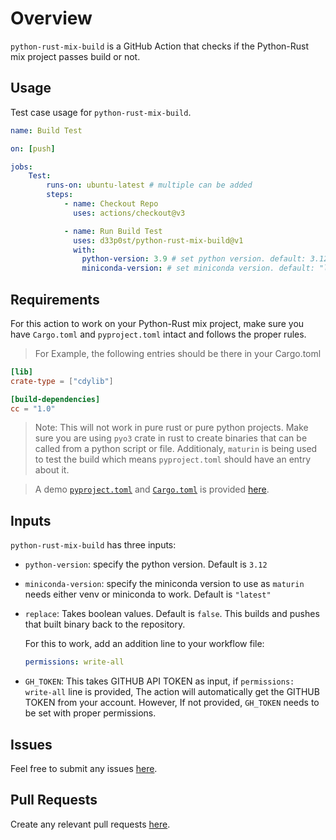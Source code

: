# Overview

`python-rust-mix-build` is a GitHub Action that checks if the Python-Rust mix project passes build or not.

## Usage

Test case usage for `python-rust-mix-build`.

```yaml
name: Build Test

on: [push]

jobs:
    Test:
        runs-on: ubuntu-latest # multiple can be added
        steps:
            - name: Checkout Repo
              uses: actions/checkout@v3

            - name: Run Build Test
              uses: d33p0st/python-rust-mix-build@v1
              with:
                python-version: 3.9 # set python version. default: 3.12
                miniconda-version: # set miniconda version. default: "latest"
```

## Requirements

For this action to work on your Python-Rust mix project, make sure you have `Cargo.toml` and `pyproject.toml` intact and follows the proper rules.

> For Example, the following entries should be there in your Cargo.toml

```toml
[lib]
crate-type = ["cdylib"]

[build-dependencies]
cc = "1.0"
```

> Note: This will not work in pure rust or pure python projects. Make sure you are using `pyo3` crate in rust to create binaries that can be called from a python script or file. Additionaly, `maturin` is being used to test the build which means `pyproject.toml` should have an entry about it.

> A demo [`pyproject.toml`](https://github.com/d33p0st/python-rust-mix-build/blob/main/pyproject.toml) and [`Cargo.toml`](https://github.com/d33p0st/python-rust-mix-build/blob/main/Cargo.toml) is provided [here](https://github.com/d33p0st/python-rust-mix-build).

## Inputs

`python-rust-mix-build` has three inputs:

- `python-version`: specify the python version. Default is `3.12`
- `miniconda-version`: specify the miniconda version to use as `maturin` needs either venv or miniconda to work. Default is `"latest"`
- `replace`: Takes boolean values. Default is `false`. This builds and pushes that built binary back to the repository.
  
  For this to work, add an addition line to your workflow file:
  ```yaml
  permissions: write-all
  ``` 
- `GH_TOKEN`: This takes GITHUB API TOKEN as input, if `permissions: write-all` line is provided, The action will automatically get the GITHUB TOKEN from your account. However, If not provided, `GH_TOKEN` needs to be set with proper permissions.

## Issues

Feel free to submit any issues [here](https://github.com/d33p0st/python-rust-mix-build/issues).

## Pull Requests

Create any relevant pull requests [here](https://github.com/d33p0st/python-rust-mix-build/pulls).